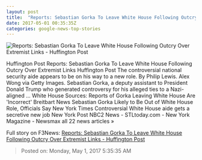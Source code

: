 ```yaml
---
layout: post
title:  "Reports: Sebastian Gorka To Leave White House Following Outcry Over Extremist Links - Huffington Post"
date: 2017-05-01 00:35:35Z
categories: google-news-top-stories
---
```


![Reports: Sebastian Gorka To Leave White House Following Outcry Over Extremist Links - Huffington Post](http://img.huffingtonpost.com/asset/1910_1000/590653222600003596c4888e.jpeg?cache=kia5sufpfz)

Huffington Post Reports: Sebastian Gorka To Leave White House Following Outcry Over Extremist Links Huffington Post The controversial national security aide appears to be on his way to a new role. By Philip Lewis. Alex Wong via Getty Images. Sebastian Gorka, a deputy assistant to President Donald Trump who generated controversy for his alleged ties to a Nazi-aligned ... White House Sources: Reports of Gorka Leaving White House Are 'Incorrect' Breitbart News Sebastian Gorka Likely to Be Out of White House Role, Officials Say New York Times Controversial White House aide gets a secretive new job New York Post NBC2 News - STLtoday.com - New York Magazine - Newsmax all 22 news articles »


Full story on F3News: [Reports: Sebastian Gorka To Leave White House Following Outcry Over Extremist Links - Huffington Post](http://www.f3nws.com/n/pKYs4)

> Posted on: Monday, May 1, 2017 5:35:35 AM
